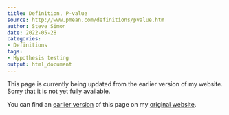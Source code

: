```yaml
---
title: Definition, P-value
source: http://www.pmean.com/definitions/pvalue.htm
author: Steve Simon
date: 2022-05-28
categories:
- Definitions
tags:
- Hypothesis testing
output: html_document
---
```


This page is currently being updated from the earlier version of my website. Sorry that it is not yet fully available.

<!---More--->


You can find an [earlier version][sim1] of this page on my [original website][sim2].

[sim1]: http://www.pmean.com/definitions/pvalue.htm
[sim2]: http://www.pmean.com/original_site.html
